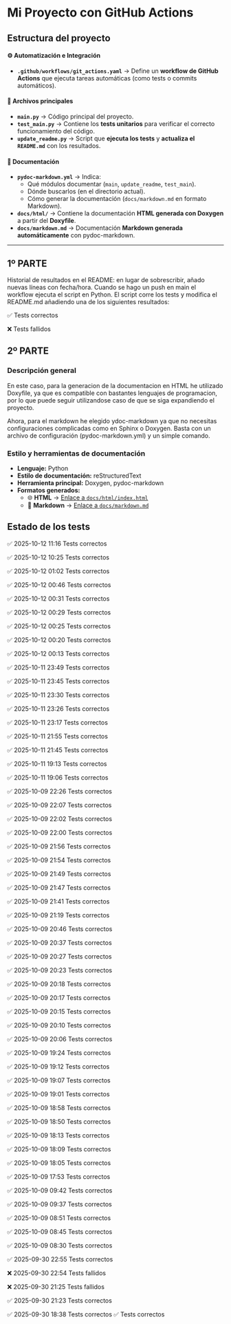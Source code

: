 # Mi Proyecto con GitHub Actions
## Estructura del proyecto
#### ⚙️ Automatización e Integración
- **`.github/workflows/git_actions.yaml`** → Define un **workflow de GitHub Actions** que ejecuta tareas automáticas (como tests o commits automáticos).

#### 🧩 Archivos principales
- **`main.py`** → Código principal del proyecto.  
- **`test_main.py`** → Contiene los **tests unitarios** para verificar el correcto funcionamiento del código.  
- **`update_readme.py`** → Script que **ejecuta los tests** y **actualiza el `README.md`** con los resultados.

#### 📄 Documentación
- **`pydoc-markdown.yml`** → Indica:
  - Qué módulos documentar (`main`, `update_readme`, `test_main`).
  - Dónde buscarlos (en el directorio actual).
  - Cómo generar la documentación (`docs/markdown.md` en formato Markdown).
- **`docs/html/`** → Contiene la documentación **HTML generada con Doxygen** a partir del **Doxyfile**.
- **`docs/markdown.md`** → Documentación **Markdown generada automáticamente** con pydoc-markdown.

---

## 1º PARTE
Historial de resultados en el README: en lugar de sobrescribir, añado nuevas líneas con fecha/hora.
Cuando se hago un push en main el workflow ejecuta el script en Python. El script corre los tests y modifica el README.md añadiendo una de los siguientes resultados:

✅ Tests correctos

❌ Tests fallidos

## 2º PARTE
### Descripción general
En este caso, para la generacion de la documentacion en HTML he utilizado Doxyfile, ya que es compatible con bastantes lenguajes de programacion, por lo que puede seguir utilizandose caso de que se siga expandiendo el proyecto.

Ahora, para el markdown he elegido ydoc-markdown ya que no necesitas configuraciones complicadas como en Sphinx o Doxygen. Basta con un archivo de configuración (pydoc-markdown.yml) y un simple comando.


### Estilo y herramientas de documentación
- **Lenguaje:** Python  
- **Estilo de documentación:** reStructuredText  
- **Herramienta principal:** Doxygen, pydoc-markdown 
- **Formatos generados:**
  - 🌐 **HTML** → [Enlace a `docs/html/index.html`](./docs/html/index.html)
  - 📄 **Markdown** → [Enlace a `docs/markdown.md`](./docs/markdown.md)




## Estado de los tests
✅ 2025-10-12 11:16 Tests correctos

✅ 2025-10-12 10:25 Tests correctos

✅ 2025-10-12 01:02 Tests correctos

✅ 2025-10-12 00:46 Tests correctos

✅ 2025-10-12 00:31 Tests correctos

✅ 2025-10-12 00:29 Tests correctos

✅ 2025-10-12 00:25 Tests correctos

✅ 2025-10-12 00:20 Tests correctos

✅ 2025-10-12 00:13 Tests correctos

✅ 2025-10-11 23:49 Tests correctos

✅ 2025-10-11 23:45 Tests correctos

✅ 2025-10-11 23:30 Tests correctos

✅ 2025-10-11 23:26 Tests correctos

✅ 2025-10-11 23:17 Tests correctos

✅ 2025-10-11 21:55 Tests correctos

✅ 2025-10-11 21:45 Tests correctos

✅ 2025-10-11 19:13 Tests correctos

✅ 2025-10-11 19:06 Tests correctos

✅ 2025-10-09 22:26 Tests correctos

✅ 2025-10-09 22:07 Tests correctos

✅ 2025-10-09 22:02 Tests correctos

✅ 2025-10-09 22:00 Tests correctos

✅ 2025-10-09 21:56 Tests correctos

✅ 2025-10-09 21:54 Tests correctos

✅ 2025-10-09 21:49 Tests correctos

✅ 2025-10-09 21:47 Tests correctos

✅ 2025-10-09 21:41 Tests correctos

✅ 2025-10-09 21:19 Tests correctos

✅ 2025-10-09 20:46 Tests correctos

✅ 2025-10-09 20:37 Tests correctos

✅ 2025-10-09 20:27 Tests correctos

✅ 2025-10-09 20:23 Tests correctos

✅ 2025-10-09 20:18 Tests correctos

✅ 2025-10-09 20:17 Tests correctos

✅ 2025-10-09 20:15 Tests correctos

✅ 2025-10-09 20:10 Tests correctos

✅ 2025-10-09 20:06 Tests correctos

✅ 2025-10-09 19:24 Tests correctos

✅ 2025-10-09 19:12 Tests correctos

✅ 2025-10-09 19:07 Tests correctos

✅ 2025-10-09 19:01 Tests correctos

✅ 2025-10-09 18:58 Tests correctos

✅ 2025-10-09 18:50 Tests correctos

✅ 2025-10-09 18:13 Tests correctos

✅ 2025-10-09 18:09 Tests correctos

✅ 2025-10-09 18:05 Tests correctos

✅ 2025-10-09 17:53 Tests correctos

✅ 2025-10-09 09:42 Tests correctos

✅ 2025-10-09 09:37 Tests correctos

✅ 2025-10-09 08:51 Tests correctos

✅ 2025-10-09 08:45 Tests correctos

✅ 2025-10-09 08:30 Tests correctos

✅ 2025-09-30 22:55 Tests correctos

❌ 2025-09-30 22:54 Tests fallidos

❌ 2025-09-30 21:25 Tests fallidos

✅ 2025-09-30 21:23 Tests correctos

✅ 2025-09-30 18:38 Tests correctos
✅ Tests correctos
